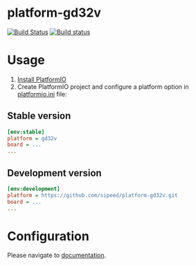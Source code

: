 # platform-gd32v
[![Build Status](https://travis-ci.org/sipeed/platform-gd32v.svg?branch=master)](https://travis-ci.org/sipeed/platform-gd32v)
[![Build status](https://ci.appveyor.com/api/projects/status/s78chv6nek6s30nm?svg=true)](https://ci.appveyor.com/project/sipeed/platform-gd32v)

# Usage

1. [Install PlatformIO](http://platformio.org)
2. Create PlatformIO project and configure a platform option in [platformio.ini](http://docs.platformio.org/page/projectconf.html) file:

## Stable version

```ini
[env:stable]
platform = gd32v
board = ...
...
```

## Development version

```ini
[env:development]
platform = https://github.com/sipeed/platform-gd32v.git
board = ...
...
```

# Configuration

Please navigate to [documentation](http://docs.platformio.org/page/platforms/gd32v.html).
